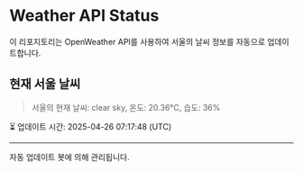
# Weather API Status

이 리포지토리는 OpenWeather API를 사용하여 서울의 날씨 정보를 자동으로 업데이트합니다.

## 현재 서울 날씨
> 서울의 현재 날씨: clear sky, 온도: 20.36°C, 습도: 36%

⏳ 업데이트 시간: 2025-04-26 07:17:48 (UTC)

---
자동 업데이트 봇에 의해 관리됩니다.
